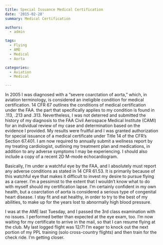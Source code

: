 ```yaml
---
title: Special Issuance Medical Certification
date: '2015-02-28'
summary: Medical Certification

authors:
  - admin

tags:
  - Flying
  - AME
  - Medical
  - Aorta

categories:
  - Aviation
  - Medical

---
```

In 2005 I was diagnosed with a “severe coarctation of aorta,” which, in aviation terminology, is considered an ineligible condition for medical certification. 14 CFR 67 outlines the conditions of medical certification under the FAA. the part that specifically applies to my condition is found in .113, .213 and .313. Nevertheless, I was not deterred and submitted the history of my diagnosis to the FAA Civil Aerospace Medical Institute (CAMI) for an individual review of my case and determination based on the evidence I provided. My results were fruitful and I was granted authorization for special issuance of a medical certificate under Title 14 of the CFR’s Section 67.401. I am now required to annually submit a wellness report by my treating cardiologist, outlining my treatment plan and medications, in addition to any adverse symptoms I may be experiencing. I should also include a copy of a recent 2D M-mode echocardiogram.

Basically, I’m under a watchful eye by the FAA, and I absolutely must report any adverse conditions as stated in 14 CFR 61.53. It is primarily because of this watchful eye that makes it difficult to invest my desire to pursue flying as a career. I’m a pessimist to the extent that I wouldn’t know what to do with myself should my certification lapse. I’m certainly confident in my own health, but a coarctation of aorta is considered a serious type of congenital heart disease. I stay fit and eat healthy, in order to try to the best of my abilities, to make up for the years lost to abnormally high blood pressure.

I was at the AME last Tuesday, and I passed the 3rd class examination with no issues. I performed better than expected at the eye exam, too. I’m now waiting for my certificate to arrive in the mail, so that I can resume flying at the club. My last logged flight was 12/7! I’m eager to knock out the next portion of my PPL training (solo cross-country flights) and then train for the check ride. I’m getting closer.